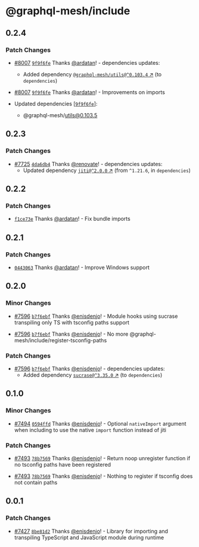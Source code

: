 # @graphql-mesh/include

## 0.2.4

### Patch Changes

- [#8007](https://github.com/ardatan/graphql-mesh/pull/8007)
  [`9f9f6fe`](https://github.com/ardatan/graphql-mesh/commit/9f9f6fe61c74eaa6572866eddd97c348307107a8)
  Thanks [@ardatan](https://github.com/ardatan)! - dependencies updates:

  - Added dependency
    [`@graphql-mesh/utils@^0.103.4` ↗︎](https://www.npmjs.com/package/@graphql-mesh/utils/v/0.103.4)
    (to `dependencies`)

- [#8007](https://github.com/ardatan/graphql-mesh/pull/8007)
  [`9f9f6fe`](https://github.com/ardatan/graphql-mesh/commit/9f9f6fe61c74eaa6572866eddd97c348307107a8)
  Thanks [@ardatan](https://github.com/ardatan)! - Improvements on imports

- Updated dependencies
  [[`9f9f6fe`](https://github.com/ardatan/graphql-mesh/commit/9f9f6fe61c74eaa6572866eddd97c348307107a8)]:
  - @graphql-mesh/utils@0.103.5

## 0.2.3

### Patch Changes

- [#7725](https://github.com/ardatan/graphql-mesh/pull/7725)
  [`4da6db4`](https://github.com/ardatan/graphql-mesh/commit/4da6db4c8eb570b7bdd3a2de0b026a8fff1a20b2)
  Thanks [@renovate](https://github.com/apps/renovate)! - dependencies updates:
  - Updated dependency [`jiti@^2.0.0` ↗︎](https://www.npmjs.com/package/jiti/v/2.0.0) (from
    `^1.21.6`, in `dependencies`)

## 0.2.2

### Patch Changes

- [`f1ce73e`](https://github.com/ardatan/graphql-mesh/commit/f1ce73e30040b461f78885352e0c9d292b8b0589)
  Thanks [@ardatan](https://github.com/ardatan)! - Fix bundle imports

## 0.2.1

### Patch Changes

- [`0443063`](https://github.com/ardatan/graphql-mesh/commit/04430632fb2fd5f90c264ad6ca9a0eb89a789c05)
  Thanks [@ardatan](https://github.com/ardatan)! - Improve Windows support

## 0.2.0

### Minor Changes

- [#7596](https://github.com/ardatan/graphql-mesh/pull/7596)
  [`b7f6ebf`](https://github.com/ardatan/graphql-mesh/commit/b7f6ebfa077957c3a1ecad1fed449e972cb09ae0)
  Thanks [@enisdenjo](https://github.com/enisdenjo)! - Module hooks using sucrase transpiling only
  TS with tsconfig paths support

- [#7596](https://github.com/ardatan/graphql-mesh/pull/7596)
  [`b7f6ebf`](https://github.com/ardatan/graphql-mesh/commit/b7f6ebfa077957c3a1ecad1fed449e972cb09ae0)
  Thanks [@enisdenjo](https://github.com/enisdenjo)! - No more
  @graphql-mesh/include/register-tsconfig-paths

### Patch Changes

- [#7596](https://github.com/ardatan/graphql-mesh/pull/7596)
  [`b7f6ebf`](https://github.com/ardatan/graphql-mesh/commit/b7f6ebfa077957c3a1ecad1fed449e972cb09ae0)
  Thanks [@enisdenjo](https://github.com/enisdenjo)! - dependencies updates:
  - Added dependency [`sucrase@^3.35.0` ↗︎](https://www.npmjs.com/package/sucrase/v/3.35.0) (to
    `dependencies`)

## 0.1.0

### Minor Changes

- [#7494](https://github.com/ardatan/graphql-mesh/pull/7494)
  [`0594ffd`](https://github.com/ardatan/graphql-mesh/commit/0594ffdd5dacb99d73cfa351439ce8356c3aff2a)
  Thanks [@enisdenjo](https://github.com/enisdenjo)! - Optional `nativeImport` argument when
  including to use the native `import` function instead of jiti

### Patch Changes

- [#7493](https://github.com/ardatan/graphql-mesh/pull/7493)
  [`78b7569`](https://github.com/ardatan/graphql-mesh/commit/78b7569dda8b797a28883ab34543b6b80f3d825a)
  Thanks [@enisdenjo](https://github.com/enisdenjo)! - Return noop unregister function if no
  tsconfig paths have been registered

- [#7493](https://github.com/ardatan/graphql-mesh/pull/7493)
  [`78b7569`](https://github.com/ardatan/graphql-mesh/commit/78b7569dda8b797a28883ab34543b6b80f3d825a)
  Thanks [@enisdenjo](https://github.com/enisdenjo)! - Nothing to register if tsconfig does not
  contain paths

## 0.0.1

### Patch Changes

- [#7427](https://github.com/ardatan/graphql-mesh/pull/7427)
  [`8be81d2`](https://github.com/ardatan/graphql-mesh/commit/8be81d25aac222f37ba7bc44592c39b0f53ace95)
  Thanks [@enisdenjo](https://github.com/enisdenjo)! - Library for importing and transpiling
  TypeScript and JavaScript module during runtime
